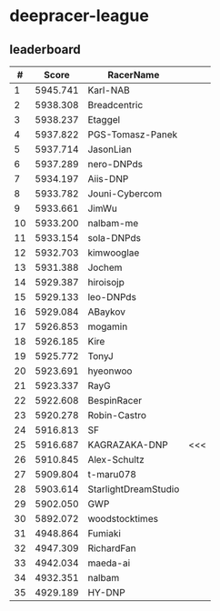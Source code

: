 # deepracer-league

## leaderboard

<!-- leaderboard -->
| # | Score | RacerName |   |
| - | ----- | --------- | - |
| 1 | 5945.741 | Karl-NAB | |
| 2 | 5938.308 | Breadcentric | |
| 3 | 5938.237 | Etaggel | |
| 4 | 5937.822 | PGS-Tomasz-Panek | |
| 5 | 5937.714 | JasonLian | |
| 6 | 5937.289 | nero-DNPds | |
| 7 | 5934.197 | Aiis-DNP | |
| 8 | 5933.782 | Jouni-Cybercom | |
| 9 | 5933.661 | JimWu | |
| 10 | 5933.200 | nalbam-me | |
| 11 | 5933.154 | sola-DNPds | |
| 12 | 5932.703 | kimwooglae | |
| 13 | 5931.388 | Jochem | |
| 14 | 5929.387 | hiroisojp | |
| 15 | 5929.133 | leo-DNPds | |
| 16 | 5929.084 | ABaykov | |
| 17 | 5926.853 | mogamin | |
| 18 | 5926.185 | Kire | |
| 19 | 5925.772 | TonyJ | |
| 20 | 5923.691 | hyeonwoo | |
| 21 | 5923.337 | RayG | |
| 22 | 5922.608 | BespinRacer | |
| 23 | 5920.278 | Robin-Castro | |
| 24 | 5916.813 | SF | |
| 25 | 5916.687 | KAGRAZAKA-DNP | <<< |
| 26 | 5910.845 | Alex-Schultz | |
| 27 | 5909.804 | t-maru078 | |
| 28 | 5903.614 | StarlightDreamStudio | |
| 29 | 5902.050 | GWP | |
| 30 | 5892.072 | woodstocktimes | |
| 31 | 4948.864 | Fumiaki | |
| 32 | 4947.309 | RichardFan | |
| 33 | 4942.034 | maeda-ai | |
| 34 | 4932.351 | nalbam | |
| 35 | 4929.189 | HY-DNP | |
